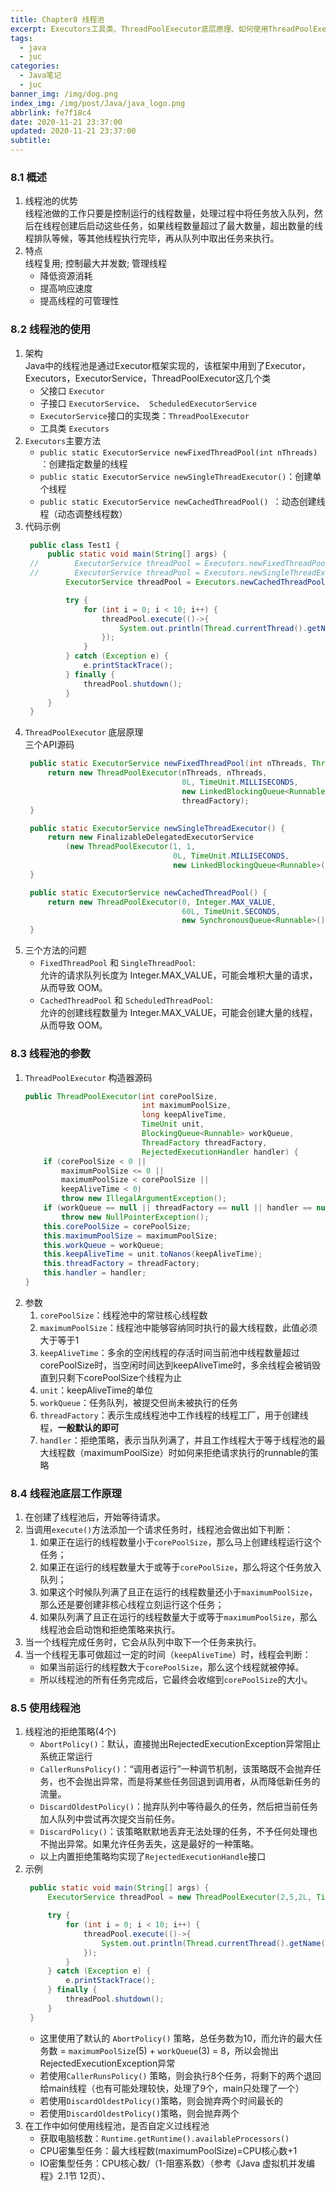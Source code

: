 ```yaml
---
title: Chapter8 线程池
excerpt: Executors工具类、ThreadPoolExecutor底层原理、如何使用ThreadPoolExecutor创建线程池
tags:
  - java
  - juc
categories:
  - Java笔记
  - juc
banner_img: /img/dog.png
index_img: /img/post/Java/java_logo.png
abbrlink: fe7f18c4
date: 2020-11-21 23:37:00
updated: 2020-11-21 23:37:00
subtitle:
---
```

### 8.1 概述
1. 线程池的优势  
   线程池做的工作只要是控制运行的线程数量，处理过程中将任务放入队列，然后在线程创建后启动这些任务，如果线程数量超过了最大数量，超出数量的线程排队等候，等其他线程执行完毕，再从队列中取出任务来执行。
2. 特点  
    线程复用; 控制最大并发数; 管理线程
    * 降低资源消耗
    * 提高响应速度
    * 提高线程的可管理性

### 8.2 线程池的使用
1. 架构  
   Java中的线程池是通过Executor框架实现的，该框架中用到了Executor，Executors，ExecutorService，ThreadPoolExecutor这几个类
   * 父接口 `Executor`
   * 子接口 `ExecutorService`、` ScheduledExecutorService`
   *  `ExecutorService`接口的实现类：`ThreadPoolExecutor`
   *  工具类 `Executors`
2. `Executors`主要方法
   * `public static ExecutorService newFixedThreadPool(int nThreads) `：创建指定数量的线程
   * `public static ExecutorService newSingleThreadExecutor()`：创建单个线程
   * `public static ExecutorService newCachedThreadPool() `：动态创建线程（动态调整线程数）
3. 代码示例
   ```java
    public class Test1 {
        public static void main(String[] args) {
    //        ExecutorService threadPool = Executors.newFixedThreadPool(3); //三个窗口
    //        ExecutorService threadPool = Executors.newSingleThreadExecutor(); //单个窗口
            ExecutorService threadPool = Executors.newCachedThreadPool(); //三个窗口

            try {
                for (int i = 0; i < 10; i++) {
                    threadPool.execute(()->{
                        System.out.println(Thread.currentThread().getName()+"\t办理业务");
                    });
                }
            } catch (Exception e) {
                e.printStackTrace();
            } finally {
                threadPool.shutdown();
            }
        }
    }
   ```
4. `ThreadPoolExecutor` 底层原理  
   三个API源码
   ```java
    public static ExecutorService newFixedThreadPool(int nThreads, ThreadFactory threadFactory) {
        return new ThreadPoolExecutor(nThreads, nThreads,
                                      0L, TimeUnit.MILLISECONDS,
                                      new LinkedBlockingQueue<Runnable>(),
                                      threadFactory);
    }
   ```
   ```java
    public static ExecutorService newSingleThreadExecutor() {
        return new FinalizableDelegatedExecutorService
            (new ThreadPoolExecutor(1, 1,
                                    0L, TimeUnit.MILLISECONDS,
                                    new LinkedBlockingQueue<Runnable>()));
    }
   ```
   ```java
    public static ExecutorService newCachedThreadPool() {
        return new ThreadPoolExecutor(0, Integer.MAX_VALUE,
                                      60L, TimeUnit.SECONDS,
                                      new SynchronousQueue<Runnable>());
    }
   ```
5. 三个方法的问题 
   * `FixedThreadPool` 和 `SingleThreadPool`:  
        允许的请求队列长度为 Integer.MAX_VALUE，可能会堆积大量的请求，从而导致 OOM。
   * `CachedThreadPool` 和 `ScheduledThreadPool`:  
        允许的创建线程数量为 Integer.MAX_VALUE，可能会创建大量的线程，从而导致 OOM。
### 8.3 线程池的参数
1. `ThreadPoolExecutor` 构造器源码
    ```java
    public ThreadPoolExecutor(int corePoolSize,
                              int maximumPoolSize,
                              long keepAliveTime,
                              TimeUnit unit,
                              BlockingQueue<Runnable> workQueue,
                              ThreadFactory threadFactory,
                              RejectedExecutionHandler handler) {
        if (corePoolSize < 0 ||
            maximumPoolSize <= 0 ||
            maximumPoolSize < corePoolSize ||
            keepAliveTime < 0)
            throw new IllegalArgumentException();
        if (workQueue == null || threadFactory == null || handler == null)
            throw new NullPointerException();
        this.corePoolSize = corePoolSize;
        this.maximumPoolSize = maximumPoolSize;
        this.workQueue = workQueue;
        this.keepAliveTime = unit.toNanos(keepAliveTime);
        this.threadFactory = threadFactory;
        this.handler = handler;
    }
2. 参数
   1. `corePoolSize`：线程池中的常驻核心线程数
   2. `maximumPoolSize`：线程池中能够容纳同时执行的最大线程数，此值必须大于等于1
   3. `keepAliveTime`：多余的空闲线程的存活时间当前池中线程数量超过corePoolSize时，当空闲时间达到keepAliveTime时，多余线程会被销毁直到只剩下corePoolSize个线程为止
   4. `unit`：keepAliveTime的单位
   5. `workQueue`：任务队列，被提交但尚未被执行的任务
   6. `threadFactory`：表示生成线程池中工作线程的线程工厂，用于创建线程，**一般默认的即可**
   7. `handler`：拒绝策略，表示当队列满了，并且工作线程大于等于线程池的最大线程数（maximumPoolSize）时如何来拒绝请求执行的runnable的策略

### 8.4 线程池底层工作原理
1. 在创建了线程池后，开始等待请求。
2. 当调用`execute()`方法添加一个请求任务时，线程池会做出如下判断：
   1. 如果正在运行的线程数量小于`corePoolSize`，那么马上创建线程运行这个任务；
   2. 如果正在运行的线程数量大于或等于`corePoolSize`，那么将这个任务放入队列；
   3. 如果这个时候队列满了且正在运行的线程数量还小于`maximumPoolSize`，那么还是要创建非核心线程立刻运行这个任务；
   4. 如果队列满了且正在运行的线程数量大于或等于`maximumPoolSize`，那么线程池会启动饱和拒绝策略来执行。
3. 当一个线程完成任务时，它会从队列中取下一个任务来执行。
4. 当一个线程无事可做超过一定的时间（`keepAliveTime`）时，线程会判断：
    * 如果当前运行的线程数大于`corePoolSize`，那么这个线程就被停掉。
    * 所以线程池的所有任务完成后，它最终会收缩到`corePoolSize`的大小。
 
### 8.5 使用线程池
1. 线程池的拒绝策略(4个)
   * `AbortPolicy()`：默认，直接抛出RejectedExecutionException异常阻止系统正常运行
   * `CallerRunsPolicy()`：“调用者运行”一种调节机制，该策略既不会抛弃任务，也不会抛出异常，而是将某些任务回退到调用者，从而降低新任务的流量。
   * `DiscardOldestPolicy()`：抛弃队列中等待最久的任务，然后把当前任务加人队列中尝试再次提交当前任务。
   * `DiscardPolicy()`：该策略默默地丢弃无法处理的任务，不予任何处理也不抛出异常。如果允许任务丢失，这是最好的一种策略。
   * 以上内置拒绝策略均实现了`RejectedExecutionHandle`接口
2. 示例
   ```java
    public static void main(String[] args) {
        ExecutorService threadPool = new ThreadPoolExecutor(2,5,2L, TimeUnit.SECONDS, new LinkedBlockingDeque<>(3),Executors.defaultThreadFactory(),new ThreadPoolExecutor.AbortPolicy());

        try {
            for (int i = 0; i < 10; i++) {
                threadPool.execute(()->{
                    System.out.println(Thread.currentThread().getName()+"\t办理业务");
                });
            }
        } catch (Exception e) {
            e.printStackTrace();
        } finally {
            threadPool.shutdown();
        }
    }
   ```
    * 这里使用了默认的 `AbortPolicy()` 策略，总任务数为10，而允许的最大任务数 = `maximumPoolSize`(5) + `workQueue`(3) = 8，所以会抛出RejectedExecutionException异常
    * 若使用`CallerRunsPolicy()` 策略，则会执行8个任务，将剩下的两个退回给main线程（也有可能处理较快，处理了9个，main只处理了一个）
    * 若使用`DiscardOldestPolicy()`策略，则会抛弃两个时间最长的
    * 若使用`DiscardOldestPolicy()`策略，则会抛弃两个
3. 在工作中如何使用线程池，是否自定义过线程池
   * 获取电脑核数：`Runtime.getRuntime().availableProcessors()`
   * CPU密集型任务：最大线程数(maximumPoolSize)=CPU核心数+1
   * IO密集型任务：CPU核心数/（1-阻塞系数）（参考《Java 虚拟机并发编程》2.1节 12页）、





